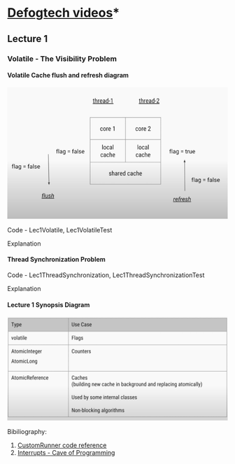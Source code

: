 # [Defogtech videos](https://www.youtube.com/playlist?list=PLhfHPmPYPPRk6yMrcbfafFGSbE2EPK_A6)*

## Lecture 1

### Volatile - The Visibility Problem

#### Volatile Cache flush and refresh diagram 
![](/src/main/resources/images/volatile-cache-diagram.png)

Code -  Lec1Volatile, Lec1VolatileTest

Explanation

#### Thread Synchronization Problem

Code -  Lec1ThreadSynchronization, Lec1ThreadSynchronizationTest

Explanation

#### Lecture 1 Synopsis Diagram 
![](/src/main/resources/images/volatile-synchronization-usages.png)

Bibiliography:
1. [CustomRunner code reference](https://www.tutorialspoint.com/java/java_multithreading.htm)
2. [Interrupts - Cave of Programming](https://www.youtube.com/watch?v=6HydEu75iQI&list=PLBB24CFB073F1048E&index=14)